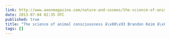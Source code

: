 ```yaml
---
link: http://www.aeonmagazine.com/nature-and-cosmos/the-science-of-animal-consciousness/
date: 2013-07-04 02:35 UTC
published: true
title: "The science of animal consciousness â\x80\x93 Brandon Keim â\x80\x93 Aeon"
tags: []
---
```



